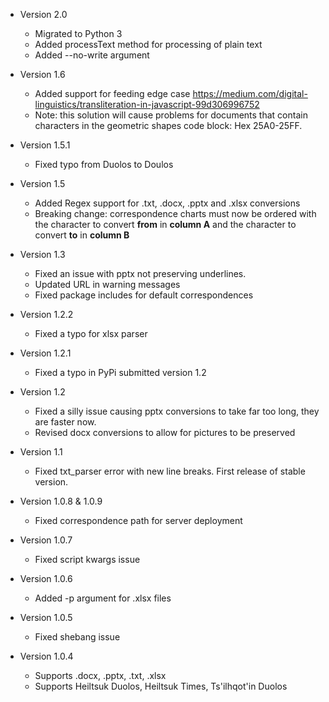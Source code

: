 * Version 2.0
  * Migrated to Python 3
  * Added processText method for processing of plain text
  * Added --no-write argument

* Version 1.6
  * Added support for feeding edge case https://medium.com/digital-linguistics/transliteration-in-javascript-99d306996752
  * Note: this solution will cause problems for documents that contain characters in the geometric shapes code block: Hex 25A0-25FF.

* Version 1.5.1
  * Fixed typo from Duolos to Doulos

* Version 1.5
  * Added Regex support for .txt, .docx, .pptx and .xlsx conversions
  * Breaking change: correspondence charts must now be ordered with the character to convert **from** in **column A** and the character to convert **to** in **column B**

* Version 1.3
  * Fixed an issue with pptx not preserving underlines.
  * Updated URL in warning messages
  * Fixed package includes for default correspondences

* Version 1.2.2
  * Fixed a typo for xlsx parser
  
* Version 1.2.1
  * Fixed a typo in PyPi submitted version 1.2
  
* Version 1.2
  * Fixed a silly issue causing pptx conversions to take far too long, they are faster now.
  * Revised docx conversions to allow for pictures to be preserved
 
* Version 1.1
  * Fixed txt_parser error with new line breaks. First release of stable version.
  
* Version 1.0.8 & 1.0.9
  * Fixed correspondence path for server deployment

* Version 1.0.7
  * Fixed script kwargs issue 

* Version 1.0.6
  * Added -p argument for .xlsx files

* Version 1.0.5
  * Fixed shebang issue

* Version 1.0.4
  * Supports .docx, .pptx, .txt, .xlsx
  * Supports Heiltsuk Duolos, Heiltsuk Times, Ts'ilhqot'in Duolos
